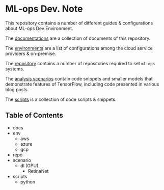 # ML-ops Dev. Note

This repository contains a number of different guides & configurations about ML-ops Dev Environment.

The [documentations](docs) are a collection of documents of this repository.

The [environments](env) are a list of configurations among the cloud service providers & on-premise.

The [repository](repo) contains a number of repositories required to set `ml-ops` systems.

The [analysis scenarios](scenario) contain code snippets and smaller models that demonstrate features of TensorFlow, including code presented in various blog posts.

The [scripts](scripts) is a collection of code scripts & snippets.


## Table of Contents

* docs
* env
  - aws
  - azure
  - gcp
* repo
* scenario
  - dl (GPU)
    * RetinaNet
* scripts
  - python
